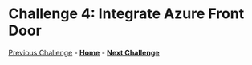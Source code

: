 # Challenge 4: Integrate Azure Front Door
[Previous Challenge](./03-GitHub-Actions.md) - **[Home](../README.md)** - **[Next Challenge](./05-Monitor-performance.md)**
